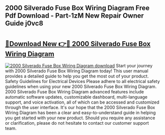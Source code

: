 ## 2000 Silverado Fuse Box Wiring Diagram Free Pdf Download - Part-1zM New Repair Owner Guide j0vc8

# <h2><a href="http://dfided.blite.top/?on=2000+Silverado+Fuse+Box+Wiring+Diagram">🔗Download New 👉🔴 2000 Silverado Fuse Box Wiring Diagram</a></h2>

[![2000 Silverado Fuse Box Wiring Diagram download](https://i.imgur.com/lujVjoI.png)](http://dfided.blite.top/?on=2000+Silverado+Fuse+Box+Wiring+Diagram)
Start your journey with 2000 Silverado Fuse Box Wiring Diagram today! This user manual provides a detailed guide to help you get the most out of your product. Safety Guidelines for Electrical Devices Please adhere to all electrical safety guidelines when using your new 2000 Silverado Fuse Box Wiring Diagram. 2000 Silverado Fuse Box Wiring Diagram advanced features include automatic software updates, customizable dashboard, multi-language support, and voice activation, all of which can be accessed and customized through the user interface. It's our hope that the 2000 Silverado Fuse Box Wiring Diagram has been a clear and easy-to-understand guide in helping you get started with your new product. Should you require any assistance or clarification, please do not hesitate to contact our customer support team.
